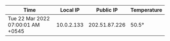 | Time     | Local IP | Public IP | Temperature |
| ----------- | ----------- | ----------- | ----------- |
| Tue 22 Mar 2022 07:00:01 AM +0545      | 10.0.2.133     | 202.51.87.226  | 50.5° |

